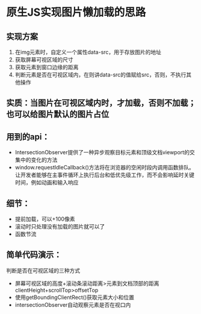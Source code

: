 #   原生JS实现图片懒加载的思路
##  实现方案
1.  在img元素时，自定义一个属性data-src，用于存放图片的地址
2.  获取屏幕可视区域的尺寸
3.  获取元素到窗口边缘的距离
4.  判断元素是否在可视区域内，在则讲data-src的值赋给src，否则，不执行其他操作
##  实质：当图片在可视区域内时，才加载，否则不加载；也可以给图片默认的图片占位
##  用到的api：
-   IntersectionObserver提供了一种异步观察目标元素和顶级文档viewport的交集中的变化的方法
-   window.requestIdleCallback()方法将在浏览器的空闲时段内调用函数排队。让开发者能够在主事件循环上执行后台和低优先级工作，而不会影响延时关键时间，例如动画和输入响应
##  细节：
-   提前加载，可以+100像素
-   滚动时只处理没有加载的图片就可以了
-   函数节流
##  简单代码演示：
判断是否在可视区域的三种方式
-   屏幕可视区域的高度+滚动条滚动距离>元素到文档顶部的距离
    clientHeight+scrollTop>offsetTop
-   使用getBoundingClientRect()获取元素大小和位置
-   intersectionObserver自动观察元素是否在视口内
